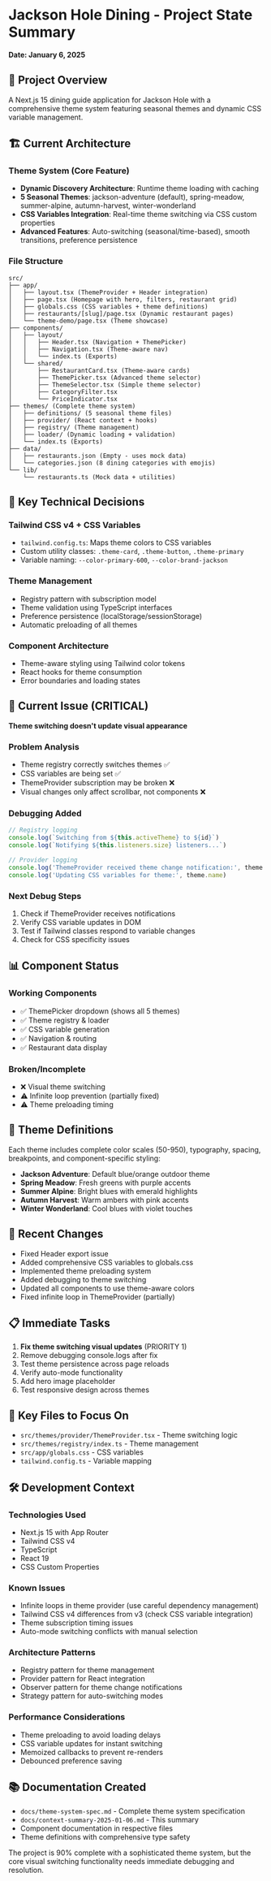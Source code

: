 # Jackson Hole Dining - Project State Summary
**Date: January 6, 2025**

## 🎯 **Project Overview**
A Next.js 15 dining guide application for Jackson Hole with a comprehensive theme system featuring seasonal themes and dynamic CSS variable management.

## 🏗️ **Current Architecture**

### **Theme System (Core Feature)**
- **Dynamic Discovery Architecture**: Runtime theme loading with caching
- **5 Seasonal Themes**: jackson-adventure (default), spring-meadow, summer-alpine, autumn-harvest, winter-wonderland
- **CSS Variables Integration**: Real-time theme switching via CSS custom properties
- **Advanced Features**: Auto-switching (seasonal/time-based), smooth transitions, preference persistence

### **File Structure**
```
src/
├── app/
│   ├── layout.tsx (ThemeProvider + Header integration)
│   ├── page.tsx (Homepage with hero, filters, restaurant grid)
│   ├── globals.css (CSS variables + theme definitions)
│   ├── restaurants/[slug]/page.tsx (Dynamic restaurant pages)
│   └── theme-demo/page.tsx (Theme showcase)
├── components/
│   ├── layout/
│   │   ├── Header.tsx (Navigation + ThemePicker)
│   │   ├── Navigation.tsx (Theme-aware nav)
│   │   └── index.ts (Exports)
│   └── shared/
│       ├── RestaurantCard.tsx (Theme-aware cards)
│       ├── ThemePicker.tsx (Advanced theme selector)
│       ├── ThemeSelector.tsx (Simple theme selector)
│       ├── CategoryFilter.tsx
│       └── PriceIndicator.tsx
├── themes/ (Complete theme system)
│   ├── definitions/ (5 seasonal theme files)
│   ├── provider/ (React context + hooks)
│   ├── registry/ (Theme management)
│   ├── loader/ (Dynamic loading + validation)
│   └── index.ts (Exports)
├── data/
│   ├── restaurants.json (Empty - uses mock data)
│   └── categories.json (8 dining categories with emojis)
└── lib/
    └── restaurants.ts (Mock data + utilities)
```

## 🔧 **Key Technical Decisions**

### **Tailwind CSS v4 + CSS Variables**
- `tailwind.config.ts`: Maps theme colors to CSS variables
- Custom utility classes: `.theme-card`, `.theme-button`, `.theme-primary`
- Variable naming: `--color-primary-600`, `--color-brand-jackson`

### **Theme Management**
- Registry pattern with subscription model
- Theme validation using TypeScript interfaces
- Preference persistence (localStorage/sessionStorage)
- Automatic preloading of all themes

### **Component Architecture**
- Theme-aware styling using Tailwind color tokens
- React hooks for theme consumption
- Error boundaries and loading states

## 🚨 **Current Issue (CRITICAL)**
**Theme switching doesn't update visual appearance**

### **Problem Analysis**
- Theme registry correctly switches themes ✅
- CSS variables are being set ✅ 
- ThemeProvider subscription may be broken ❌
- Visual changes only affect scrollbar, not components ❌

### **Debugging Added**
```javascript
// Registry logging
console.log(`Switching from ${this.activeTheme} to ${id}`)
console.log(`Notifying ${this.listeners.size} listeners...`)

// Provider logging  
console.log('ThemeProvider received theme change notification:', theme.name)
console.log('Updating CSS variables for theme:', theme.name)
```

### **Next Debug Steps**
1. Check if ThemeProvider receives notifications
2. Verify CSS variable updates in DOM
3. Test if Tailwind classes respond to variable changes
4. Check for CSS specificity issues

## 📊 **Component Status**

### **Working Components**
- ✅ ThemePicker dropdown (shows all 5 themes)
- ✅ Theme registry & loader
- ✅ CSS variable generation
- ✅ Navigation & routing
- ✅ Restaurant data display

### **Broken/Incomplete**
- ❌ Visual theme switching
- ⚠️ Infinite loop prevention (partially fixed)
- ⚠️ Theme preloading timing

## 🎨 **Theme Definitions**
Each theme includes complete color scales (50-950), typography, spacing, breakpoints, and component-specific styling:

- **Jackson Adventure**: Default blue/orange outdoor theme
- **Spring Meadow**: Fresh greens with purple accents  
- **Summer Alpine**: Bright blues with emerald highlights
- **Autumn Harvest**: Warm ambers with pink accents
- **Winter Wonderland**: Cool blues with violet touches

## 🔄 **Recent Changes**
- Fixed Header export issue
- Added comprehensive CSS variables to globals.css
- Implemented theme preloading system
- Added debugging to theme switching
- Updated all components to use theme-aware colors
- Fixed infinite loop in ThemeProvider (partially)

## 📋 **Immediate Tasks**
1. **Fix theme switching visual updates** (PRIORITY 1)
2. Remove debugging console.logs after fix
3. Test theme persistence across page reloads
4. Verify auto-mode functionality
5. Add hero image placeholder
6. Test responsive design across themes

## 🔧 **Key Files to Focus On**
- `src/themes/provider/ThemeProvider.tsx` - Theme switching logic
- `src/themes/registry/index.ts` - Theme management
- `src/app/globals.css` - CSS variables
- `tailwind.config.ts` - Variable mapping

## 🛠️ **Development Context**

### **Technologies Used**
- Next.js 15 with App Router
- Tailwind CSS v4
- TypeScript
- React 19
- CSS Custom Properties

### **Known Issues**
- Infinite loops in theme provider (use careful dependency management)
- Tailwind CSS v4 differences from v3 (check CSS variable integration)
- Theme subscription timing issues
- Auto-mode switching conflicts with manual selection

### **Architecture Patterns**
- Registry pattern for theme management
- Provider pattern for React integration
- Observer pattern for theme change notifications
- Strategy pattern for auto-switching modes

### **Performance Considerations**
- Theme preloading to avoid loading delays
- CSS variable updates for instant switching
- Memoized callbacks to prevent re-renders
- Debounced preference saving

## 📚 **Documentation Created**
- `docs/theme-system-spec.md` - Complete theme system specification
- `docs/context-summary-2025-01-06.md` - This summary
- Component documentation in respective files
- Theme definitions with comprehensive type safety

The project is 90% complete with a sophisticated theme system, but the core visual switching functionality needs immediate debugging and resolution.